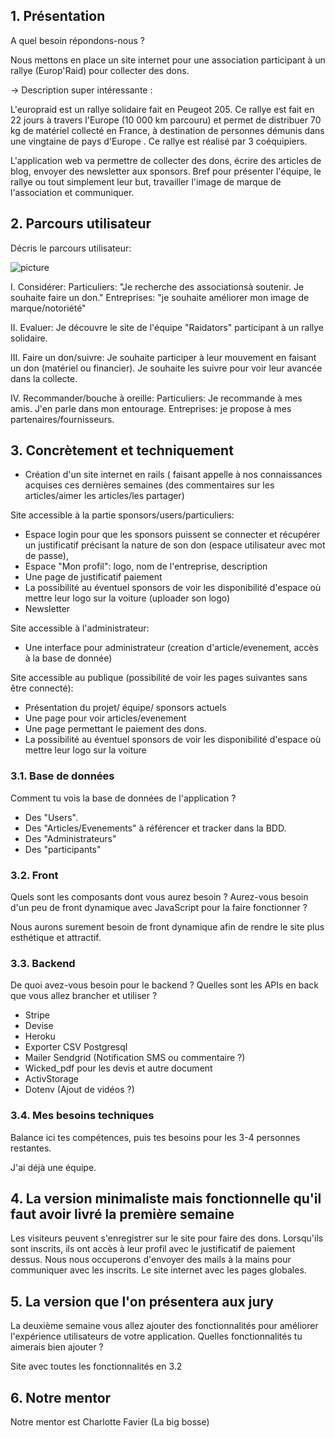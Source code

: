 ## 1. Présentation

A quel besoin répondons-nous ?

Nous mettons en place un site internet pour une association participant à un rallye (Europ'Raid) pour collecter des dons.

-> Description super intéressante :

L'europraid est un rallye solidaire fait en Peugeot 205. Ce rallye est fait en 22 jours à travers l'Europe (10 000 km parcouru) et permet de distribuer 70 kg de matériel collecté en France, à destination de personnes démunis dans une vingtaine de pays d'Europe . Ce rallye est réalisé par 3 coéquipiers. 

L'application web va permettre de collecter des dons, écrire des articles de blog, envoyer des newsletter aux sponsors. Bref pour présenter l'équipe, le rallye ou tout simplement leur but, travailler l'image de marque de l'association et communiquer.

## 2. Parcours utilisateur
Décris le parcours utilisateur: 

![picture](Desktop/Parcours_utilisateur.png)

I. Considérer: Particuliers: "Je recherche des associationsà soutenir. Je souhaite faire un don."
               Entreprises: "je souhaite améliorer mon image de marque/notoriété"

II. Evaluer: Je découvre le site de l'équipe "Raidators" participant à un rallye solidaire.

III. Faire un don/suivre: Je souhaite participer à leur mouvement en faisant un don (matériel ou financier). Je souhaite les suivre pour voir leur avancée dans la collecte.

IV. Recommander/bouche à oreille: Particuliers: Je recommande à mes amis. J'en parle dans mon entourage.
                                  Entreprises: je propose à mes partenaires/fournisseurs.
 

## 3. Concrètement et techniquement

- Création d'un site internet en rails ( faisant appelle à nos connaissances acquises ces dernières semaines (des commentaires sur les articles/aimer les articles/les partager)

Site accessible à la partie sponsors/users/particuliers:
- Espace login pour que les sponsors puissent se connecter et récupérer un justificatif précisant la nature de son don (espace utilisateur avec mot de passe),
- Espace "Mon profil": logo, nom de l'entreprise, description
- Une page de justificatif paiement
- La possibilité au éventuel sponsors de voir les disponibilité d'espace où mettre leur logo sur la voiture (uploader son logo)
- Newsletter

Site accessible à l'administrateur:
- Une interface pour administrateur (creation d'article/evenement, accès à la base de donnée)


Site accessible au publique (possibilité de voir les pages suivantes sans être connecté):
- Présentation du projet/ équipe/ sponsors actuels
- Une page pour voir articles/evenement
- Une page permettant le paiement des dons.
- La possibilité au éventuel sponsors de voir les disponibilité d'espace où mettre leur logo sur la voiture 



### 3.1. Base de données
Comment tu vois la base de données de l'application ?

- Des "Users". 
- Des "Articles/Evenements" à référencer et tracker dans la BDD.
- Des "Administrateurs"
- Des "participants"

### 3.2. Front
Quels sont les composants dont vous aurez besoin ? Aurez-vous besoin d'un peu de front dynamique avec JavaScript pour la faire fonctionner ? 

Nous aurons surement besoin de front dynamique afin de rendre le site plus esthétique et attractif.

### 3.3. Backend
De quoi avez-vous besoin pour le backend ? Quelles sont les APIs en back que vous allez brancher et utiliser ?

- Stripe
- Devise
- Heroku
- Exporter CSV Postgresql
- Mailer Sendgrid
(Notification SMS ou commentaire ?)
- Wicked_pdf pour les devis et autre document
- ActivStorage
- Dotenv
(Ajout de vidéos ?)

### 3.4. Mes besoins techniques
Balance ici tes compétences, puis tes besoins pour les 3-4 personnes restantes.

J'ai déjà une équipe.


## 4. La version minimaliste mais fonctionnelle qu'il faut avoir livré la première semaine

Les visiteurs peuvent s'enregistrer sur le site pour faire des dons. Lorsqu'ils sont inscrits, ils ont accès à leur profil avec le justificatif de paiement dessus. Nous nous occuperons d'envoyer des mails à la mains pour communiquer avec les inscrits.
Le site internet avec les pages globales.

## 5. La version que l'on présentera aux jury
La deuxième semaine vous allez ajouter des fonctionnalités pour améliorer l'expérience utilisateurs de votre application. Quelles fonctionnalités tu aimerais bien ajouter ?

Site avec toutes les fonctionnalités en 3.2

## 6. Notre mentor

Notre mentor est Charlotte Favier (La big bosse)